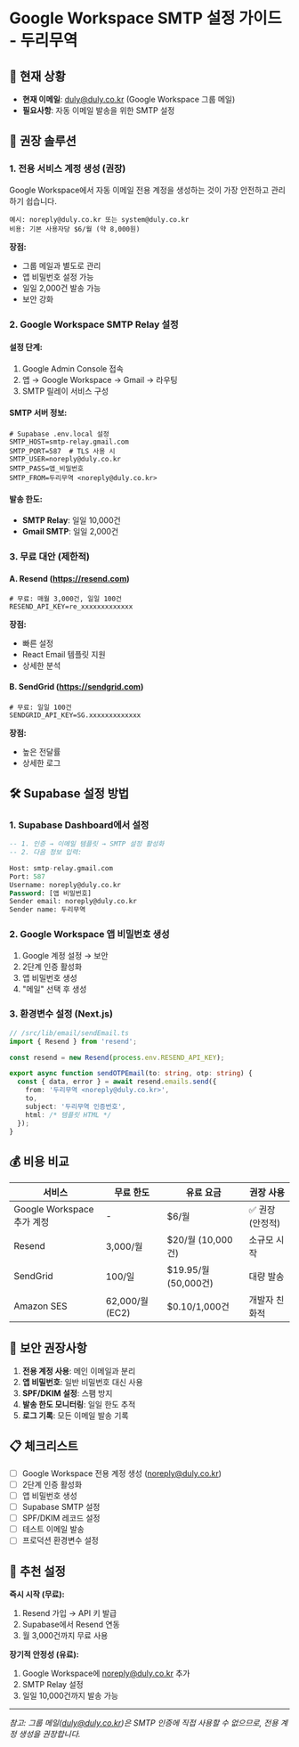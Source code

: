 # Google Workspace SMTP 설정 가이드 - 두리무역

## 📧 현재 상황

- **현재 이메일**: duly@duly.co.kr (Google Workspace 그룹 메일)
- **필요사항**: 자동 이메일 발송을 위한 SMTP 설정

## 🎯 권장 솔루션

### 1. **전용 서비스 계정 생성 (권장)**

Google Workspace에서 자동 이메일 전용 계정을 생성하는 것이 가장 안전하고 관리하기 쉽습니다.

```
예시: noreply@duly.co.kr 또는 system@duly.co.kr
비용: 기본 사용자당 $6/월 (약 8,000원)
```

**장점:**

- 그룹 메일과 별도로 관리
- 앱 비밀번호 설정 가능
- 일일 2,000건 발송 가능
- 보안 강화

### 2. **Google Workspace SMTP Relay 설정**

#### 설정 단계:

1. Google Admin Console 접속
2. 앱 → Google Workspace → Gmail → 라우팅
3. SMTP 릴레이 서비스 구성

#### SMTP 서버 정보:

```env
# Supabase .env.local 설정
SMTP_HOST=smtp-relay.gmail.com
SMTP_PORT=587  # TLS 사용 시
SMTP_USER=noreply@duly.co.kr
SMTP_PASS=앱_비밀번호
SMTP_FROM=두리무역 <noreply@duly.co.kr>
```

#### 발송 한도:

- **SMTP Relay**: 일일 10,000건
- **Gmail SMTP**: 일일 2,000건

### 3. **무료 대안 (제한적)**

#### A. Resend (https://resend.com)

```env
# 무료: 매월 3,000건, 일일 100건
RESEND_API_KEY=re_xxxxxxxxxxxxx
```

**장점:**

- 빠른 설정
- React Email 템플릿 지원
- 상세한 분석

#### B. SendGrid (https://sendgrid.com)

```env
# 무료: 일일 100건
SENDGRID_API_KEY=SG.xxxxxxxxxxxxx
```

**장점:**

- 높은 전달률
- 상세한 로그

## 🛠️ Supabase 설정 방법

### 1. Supabase Dashboard에서 설정

```sql
-- 1. 인증 → 이메일 템플릿 → SMTP 설정 활성화
-- 2. 다음 정보 입력:

Host: smtp-relay.gmail.com
Port: 587
Username: noreply@duly.co.kr
Password: [앱 비밀번호]
Sender email: noreply@duly.co.kr
Sender name: 두리무역
```

### 2. Google Workspace 앱 비밀번호 생성

1. Google 계정 설정 → 보안
2. 2단계 인증 활성화
3. 앱 비밀번호 생성
4. "메일" 선택 후 생성

### 3. 환경변수 설정 (Next.js)

```typescript
// /src/lib/email/sendEmail.ts
import { Resend } from 'resend';

const resend = new Resend(process.env.RESEND_API_KEY);

export async function sendOTPEmail(to: string, otp: string) {
  const { data, error } = await resend.emails.send({
    from: '두리무역 <noreply@duly.co.kr>',
    to,
    subject: '두리무역 인증번호',
    html: /* 템플릿 HTML */
  });
}
```

## 💰 비용 비교

| 서비스                     | 무료 한도       | 유료 요금            | 권장 사용        |
| -------------------------- | --------------- | -------------------- | ---------------- |
| Google Workspace 추가 계정 | -               | $6/월                | ✅ 권장 (안정적) |
| Resend                     | 3,000/월        | $20/월 (10,000건)    | 소규모 시작      |
| SendGrid                   | 100/일          | $19.95/월 (50,000건) | 대량 발송        |
| Amazon SES                 | 62,000/월 (EC2) | $0.10/1,000건        | 개발자 친화적    |

## 🚨 보안 권장사항

1. **전용 계정 사용**: 메인 이메일과 분리
2. **앱 비밀번호**: 일반 비밀번호 대신 사용
3. **SPF/DKIM 설정**: 스팸 방지
4. **발송 한도 모니터링**: 일일 한도 추적
5. **로그 기록**: 모든 이메일 발송 기록

## 📋 체크리스트

- [ ] Google Workspace 전용 계정 생성 (noreply@duly.co.kr)
- [ ] 2단계 인증 활성화
- [ ] 앱 비밀번호 생성
- [ ] Supabase SMTP 설정
- [ ] SPF/DKIM 레코드 설정
- [ ] 테스트 이메일 발송
- [ ] 프로덕션 환경변수 설정

## 🎯 추천 설정

**즉시 시작 (무료):**

1. Resend 가입 → API 키 발급
2. Supabase에서 Resend 연동
3. 월 3,000건까지 무료 사용

**장기적 안정성 (유료):**

1. Google Workspace에 noreply@duly.co.kr 추가
2. SMTP Relay 설정
3. 일일 10,000건까지 발송 가능

---

_참고: 그룹 메일(duly@duly.co.kr)은 SMTP 인증에 직접 사용할 수 없으므로, 전용 계정 생성을 권장합니다._
